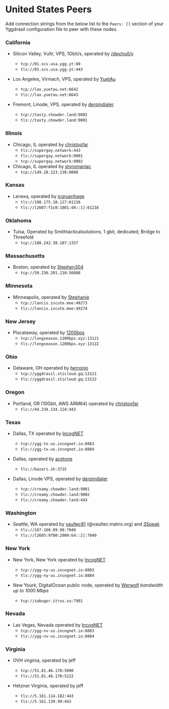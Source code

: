 # United States Peers

Add connection strings from the below list to the `Peers: []` section of your
Yggdrasil configuration file to peer with these nodes.

### California

* Silicon Valley, Vultr, VPS, 1Gbit/s, operated by [/dev/null/v](https://dev.nul.lv)
  * `tcp://01.scv.usa.ygg.yt:80`
  * `tls://01.scv.usa.ygg.yt:443`

* Los Angeles, Virmach, VPS, operated by [YuetAu](https://yuetau.net)
  * `tcp://lax.yuetau.net:6642`
  * `tls://lax.yuetau.net:6643`

* Fremont, Linode, VPS, operated by [derpindialer](https://github.com/derpindialer)
  * `tcp://tasty.chowder.land:9002`
  * `tls://tasty.chowder.land:9001`

### Illinois

* Chicago, IL operated by [christoofar](https://github.com/christoofar)
  * `tls://supergay.network:443`
  * `tls://supergay.network:9001`
  * `tcp://supergay.network:9002`
* Chicago, IL operated by [styromaniac](https://github.com/styromaniac)
  * `tcp://149.28.123.138:8008`
### Kansas

* Lenexa, operated by [jcgruenhage](https://jcg.re)
  * `tls://108.175.10.127:61216`
  * `tls://[2607:f1c0:1801:d4::1]:61216`

### Oklahoma 
 * Tulsa, Operated by Smithtacticalsolutions, 1 gbit, dedicated, Bridge to Threefold
   * `tcp://108.242.38.187:1337`
  
### Massachusetts

* Boston, operated by [Stephen304](https://github.com/stephen304)
  * `tcp://50.236.201.218:56088`

### Minnesota

* Minneapolis, operated by [Stephanie](https://github.com/RX14)
  * `tcp://lancis.iscute.moe:49273`
  * `tls://lancis.iscute.moe:49274`

### New Jersey

* Piscataway, operated by [1200bps](https://longseason.1200bps.xyz)
  * `tcp://longseason.1200bps.xyz:13121`
  * `tls://longseason.1200bps.xyz:13122`

### Ohio
* Delaware, OH operated by [herronjo](https://joshiepoo.com)
  * `tcp://yggdrasil.sticloud.gq:13121`
  * `tls://yggdrasil.sticloud.gq:13122`

### Oregon

* Portland, OR (10Gbit, AWS ARM64) operated by [christoofar](https://github.com/christoofar)
  * `tls://44.234.134.124:443`

### Texas
* Dallas, TX operated by [IncogNET](https://incognet.io)
  * `tcp://ygg-tx-us.incognet.io:8883`
  * `tls://ygg-tx-us.incognet.io:8884`

* Dallas, operated by [acetone](http://[324:71e:281a:9ed3::ace]/)
  * `tls://bazari.sh:3725`

* Dallas, Linode VPS, operated by [derpindialer](https://github.com/derpindialer)
  * `tcp://creamy.chowder.land:9001`
  * `tls://creamy.chowder.land:9002`
  * `tls://creamy.chowder.land:443`

### Washington
* Seattle, WA operated by [vaultec81](https://github.com/vaultec81) (@vaultec:matrix.org) and [3Speak](https://3speak.tv)
  *  `tls://167.160.89.98:7040`
  *  `tls://[2605:9f80:2000:64::2]:7040`

### New York
* New York, New York operated by [IncogNET](https://incognet.io)
  * `tcp://ygg-ny-us.incognet.io:8883`
  * `tls://ygg-ny-us.incognet.io:8884`

* New Yourk, DigitalOcean public node, operated by [Werwolf](https://t.me/Werwolf2517) *bandwidth up to 1000 Mbps*
  * `tcp://zabugor.itrus.su:7991`

### Nevada
* Las Vegas, Nevada operated by [IncogNET](https://incognet.io)
  * `tcp://ygg-nv-us.incognet.io:8883`
  * `tls://ygg-nv-us.incognet.io:8884`

### Virginia
* OVH virginia, operated by jeff
  * `tcp://51.81.46.170:5000`
  * `tls://51.81.46.170:5222`

* Hetzner Virginia, operated by jeff
  * `tls://5.161.114.182:443`
  * `tls://5.161.139.99:443`
